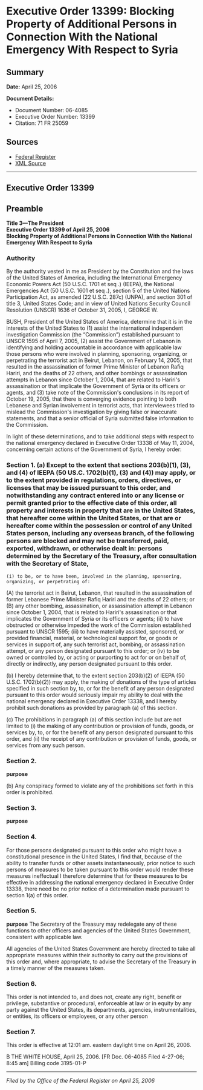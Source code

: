 # Executive Order 13399: Blocking Property of Additional Persons in Connection With the National Emergency With Respect to Syria

## Summary

**Date:** April 25, 2006

**Document Details:**
- Document Number: 06-4085
- Executive Order Number: 13399
- Citation: 71 FR 25059

## Sources
- [Federal Register](https://www.federalregister.gov/documents/2006/04/28/06-4085/blocking-property-of-additional-persons-in-connection-with-the-national-emergency-with-respect-to)
- [XML Source](https://www.federalregister.gov/documents/full_text/xml/2006/04/28/06-4085.xml)

---

## Executive Order 13399

## Preamble

**Title 3—The President**  
**Executive Order 13399 of April 25, 2006**  
**Blocking Property of Additional Persons in Connection With the National Emergency With Respect to Syria**

### Authority

By the authority vested in me as President by the Constitution and the laws of the United States of America, including the International Emergency Economic Powers Act (50 U.S.C. 1701 
et seq
.) (IEEPA), the National Emergencies Act (50 U.S.C. 1601 
et seq
.), section 5 of the United Nations Participation Act, as amended (22 U.S.C. 287c) (UNPA), and section 301 of title 3, United States Code; and in view of United Nations Security Council Resolution (UNSCR) 1636 of October 31, 2005,
I, GEORGE W.

BUSH, President of the United States of America, determine that it is in the interests of the United States to (1) assist the international independent investigation Commission (the “Commission”) established pursuant to UNSCR 1595 of April 7, 2005, (2) assist the Government of Lebanon in identifying and holding accountable in accordance with applicable law those persons who were involved in planning, sponsoring, organizing, or perpetrating the terrorist act in Beirut, Lebanon, on February 14, 2005, that resulted in the assassination of former Prime Minister of Lebanon Rafiq Hariri, and the deaths of 22 others, and other bombings or assassination attempts in Lebanon since October 1, 2004, that are related to Hariri's assassination or that implicate the Government of Syria or its officers or agents, and (3) take note of the Commission's conclusions in its report of October 19, 2005, that there is converging evidence pointing to both Lebanese and Syrian involvement in terrorist acts, that interviewees tried to mislead the Commission's investigation by giving false or inaccurate statements, and that a senior official of Syria submitted false information to the Commission.

In light of these determinations, and to take additional steps with respect to the national emergency declared in Executive Order 13338 of May 11, 2004, concerning certain actions of the Government of Syria, I hereby order:
### Section 1. (a) Except to the extent that sections 203(b)(1), (3), and (4) of IEEPA (50 US.C. 1702(b)(1), (3) and (4)) may apply, or to the extent provided in regulations, orders, directives, or licenses that may be issued pursuant to this order, and notwithstanding any contract entered into or any license or permit granted prior to the effective date of this order, all property and interests in property that are in the United States, that hereafter come within the United States, or that are or hereafter come within the possession or control of any United States person, including any overseas branch, of the following persons are blocked and may not be transferred, paid, exported, withdrawn, or otherwise dealt in: persons determined by the Secretary of the Treasury, after consultation with the Secretary of State,

    (i) to be, or to have been, involved in the planning, sponsoring, organizing, or perpetrating of:
(A) the terrorist act in Beirut, Lebanon, that resulted in the assassination of former Lebanese Prime Minister Rafiq Hariri and the deaths of 22 others; or
(B) any other bombing, assassination, or assassination attempt in Lebanon since October 1, 2004, that is related to Hariri's assassination or that implicates the Government of Syria or its officers or agents;
    (ii) to have obstructed or otherwise impeded the work of the Commission established pursuant to UNSCR 1595;
    (iii) to have materially assisted, sponsored, or provided financial, material, or technological support for, or goods or services in support of, any such terrorist act, bombing, or assassination attempt, or any person designated pursuant to this order; or
    (iv) to be owned or controlled by, or acting or purporting to act for or on behalf of, directly or indirectly, any person designated pursuant to this order.

(b) I hereby determine that, to the extent section 203(b)(2) of IEEPA (50 U.S.C. 1702(b)(2)) may apply, the making of donations of the type of articles specified in such section by, to, or for the benefit of any person designated pursuant to this order would seriously impair my ability to deal with the national emergency declared in Executive Order 13338, and I hereby prohibit such donations as provided by paragraph (a) of this section.

(c) The prohibitions in paragraph (a) of this section include but are not limited to (i) the making of any contribution or provision of funds, goods, or services by, to, or for the benefit of any person designated pursuant to this order, and (ii) the receipt of any contribution or provision of funds, goods, or services from any such person.
### Section 2.

**purpose**

(b) Any conspiracy formed to violate any of the prohibitions set forth in this order is prohibited.
### Section 3.

**purpose**

### Section 4.

For those persons designated pursuant to this order who might have a constitutional presence in the United States, I find that, because of the ability to transfer funds or other assets instantaneously, prior notice to such persons of measures to be taken pursuant to this order would render these measures ineffectual I therefore determine that for these measures to be effective in addressing the national emergency declared in Executive Order 13338, there need be no prior notice of a determination made pursuant to section 1(a) of this order.
### Section 5.

**purpose**
 The Secretary of the Treasury may redelegate any of these functions to other officers and agencies of the United States Government, consistent with applicable law.

All agencies of the United States Government are hereby directed to take all appropriate measures within their authority to carry out the provisions of this order and, where appropriate, to advise the Secretary of the Treasury in a timely manner of the measures taken.
### Section 6.

This order is not intended to, and does not, create any right, benefit or privilege, substantive or procedural, enforceable at law or in equity by any party against the United States, its departments, agencies, instrumentalities, or entities, its officers or employees, or any other person
### Section 7.

This order is effective at 12:01 am. eastern daylight time on April 26, 2006.

B
THE WHITE HOUSE,
April 25, 2006.
[FR Doc. 06-4085
Filed 4-27-06; 8:45 am]
Billing code 3195-01-P

---

*Filed by the Office of the Federal Register on April 25, 2006*
